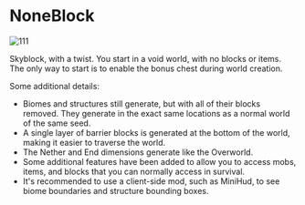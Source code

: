 # NoneBlock

![111](https://github.com/VoxelError/NoneBlock/assets/131634556/b7a0134c-fb8d-4255-aa94-1e74350793ae)

Skyblock, with a twist. You start in a void world, with no blocks or items. The only way to start is to enable the bonus chest during world creation.

Some additional details:
- Biomes and structures still generate, but with all of their blocks removed. They generate in the exact same locations as a normal world of the same seed.
- A single layer of barrier blocks is generated at the bottom of the world, making it easier to traverse the world.
- The Nether and End dimensions generate like the Overworld.
- Some additional features have been added to allow you to access mobs, items, and blocks that you can normally access in survival.
- It's recommended to use a client-side mod, such as MiniHud, to see biome boundaries and structure bounding boxes.

